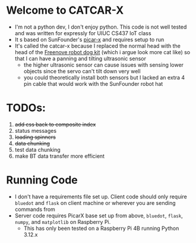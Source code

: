 # Welcome to CATCAR-X

* I'm not a python dev, I don't enjoy python. This code is not well tested and was written for expressly for UIUC CS437 IoT class
* It s based on SunFounder's [picar-x](https://docs.sunfounder.com/projects/picar-x/en/latest/) and requires setup to run
* It's called the catcar-x because I replaced the normal head with the head of the [Freenove robot dog kit](https://github.com/Freenove/Freenove_Robot_Dog_Kit_for_Raspberry_Pi) (which i argue look more cat like) so that I can have a panning and tilting ultrasonic sensor
   * the higher ultrasonic sensor can cause issues with sensing lower objects since the servo can't tilt down very well
   * you could theoretically install both sensors but I lacked an extra 4 pin cable that would work with the SunFounder robot hat

# TODOs:
1. ~~add css back to composite index~~
2. status messages
3. ~~loading spinners~~
4. ~~data chunking~~
5. test data chunking
6. make BT data transfer more efficient

# Running Code
* I don't have a requirements file set up. Client code should only require `bluedot` and `flask` on client machine or wherever you are sending commands from
* Server code requires PicarX base set up from above, `bluedot`, `flask`, `numpy`, and `matplotlib` on Raspberry Pi.
  * This has only been tested on a Raspberry Pi 4B running Python 3.12.x